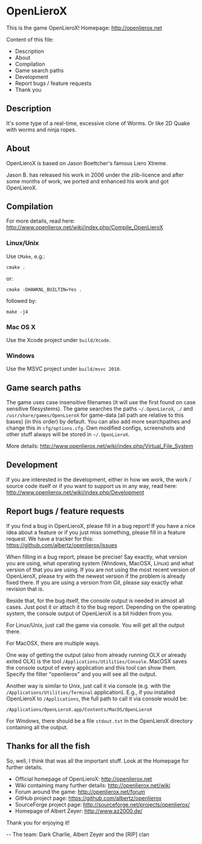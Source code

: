 # OpenLieroX

This is the game OpenLieroX! Homepage: <http://openlierox.net>

Content of this file:

* Description
* About
* Compilation
* Game search paths
* Development
* Report bugs / feature requests
* Thank you

## Description

It's some type of a real-time, excessive clone of Worms. Or like 2D Quake with worms and ninja ropes.

## About

OpenLieroX is based on Jason Boettcher's famous Liero Xtreme.

Jason B. has released his work in 2006 under the zlib-licence and after some months of work, we ported and enhanced his work and got OpenLieroX.

## Compilation

For more details, read here: <http://www.openlierox.net/wiki/index.php/Compile_OpenLieroX>

### Linux/Unix

Use `CMake`, e.g.:

    cmake .

or:

    cmake -DHAWKNL_BUILTIN=Yes .

followed by:

    make -j4

### Mac OS X

Use the Xcode project under `build/Xcode`.

### Windows

Use the MSVC project under `build/msvc 2010`.

## Game search paths

The game uses case insensitive filenames (it will use the first found on case sensitive filesystems).
The game searches the paths `~/.OpenLieroX`, `./` and `/usr/share/games/OpenLieroX` for game-data (all path are relative to this bases) (in this order) by default.
You can also add more searchpathes and change this in `cfg/options.cfg`.
Own modified configs, screenshots and other stuff always will be stored in `~/.OpenLieroX`.

More details: <http://www.openlierox.net/wiki/index.php/Virtual_File_System>

## Development

If you are interested in the development, either in how we work, the work / source code itself or if you want to support us in any way, read here: <http://www.openlierox.net/wiki/index.php/Development>

## Report bugs / feature requests

If you find a bug in OpenLieroX, please fill in a bug report! If you have a nice idea about a feature or if you just miss something, please fill in a feature request. We have a tracker for this: <https://github.com/albertz/openlierox/issues>

When filling in a bug report, please be precise! Say exactly, what version you are using, what operating system (Windows, MacOSX, Linux) and what version of that you are using. If you are not using the most recent version of OpenLieroX, please try with the newest version if the problem is already fixed there. If you are using a version from Git, please say exactly what revision that is.

Beside that, for the bug itself, the console output is needed in almost all cases. Just post it or attach it to the bug report. Depending on the operating system, the console output of OpenLieroX is a bit hidden from you.

For Linux/Unix, just call the game via console. You will get all the output there.

For MacOSX, there are multiple ways.

One way of getting the output (also from already running OLX or already exited OLX) is the tool `/Applications/Utilities/Console`. MacOSX saves the console output of every application and this tool can show them. Specify the filter "openlierox" and you will see all the output.

Another way is similar to Unix, just call it via console (e.g. with the `/Applications/Utilities/Terminal` application). E.g., if you installed OpenLieroX to `/Applications`, the full path to call it via console would be:

    /Applications/OpenLieroX.app/Contents/MacOS/OpenLieroX

For Windows, there should be a file `stdout.txt` in the OpenLieroX directory containing all the output.

## Thanks for all the fish

So, well, I think that was all the important stuff.
Look at the Homepage for further details.

* Official homepage of OpenLieroX: <http://openlierox.net>
* Wiki containing many further details: <http://openlierox.net/wiki>
* Forum around the game: <http://openlierox.net/forum>
* GitHub project page: <https://github.com/albertz/openlierox>
* SourceForge project page: <http://sourceforge.net/projects/openlierox/>
* Homepage of Albert Zeyer: <http://www.az2000.de/>

Thank you for enjoying it!

-- The team: Dark Charlie, Albert Zeyer and the [RIP] clan
